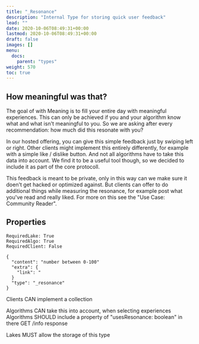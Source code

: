 ```yaml
---
title: "_Resonance"
description: "Internal Type for storing quick user feedback"
lead: ""
date: 2020-10-06T08:49:31+00:00
lastmod: 2020-10-06T08:49:31+00:00
draft: false
images: []
menu:
  docs:
    parent: "types"
weight: 570
toc: true
---
```


## How meaningful was that?

The goal of with Meaning is to fill your entire day with meaningful experiences. This can only be achieved if you and your algorithm know what and what isn't meaningful to you. So we are asking after every recommendation: how much did this resonate with you?

In our hosted offering, you can give this simple feedback just by swiping left or right. Other clients might implement this entirely differently, for example with a simple like / dislike button. And not all algorithms have to take this data into account. We find it to be a useful tool though, so we decided to include it as part of the core protocoll.

This feedback is meant to be private, only in this way can we make sure it doen't get hacked or optimized against. But clients can offer to do additional things while measuring the resonance, for example post what you've read and really liked. For more on this see the "Use Case: Community Reader".

## Properties

```
RequiredLake: True
RequiredAlgo: True
RequiredClient: False

{
  "content": "number between 0-100"
  "extra": {
    "link": "
  }
  "type": "_resonance"
}
```

Clients CAN implement a collection

Algorithms CAN take this into account, when selecting experiences
Algorithms SHOULD include a property of "usesResonance: boolean" in there GET /info response

Lakes MUST allow the storage of this type
